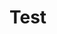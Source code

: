 <!DOCTYPE html>
<html lang="en">
  <head>
    <meta name="google-site-verification" content="JV-7itQZ6JNeAorr44yBn2_bjwmpAEv2RYv1Ps6qT60" />
    <title> Title </title>
  </head>
  <body>
    <h1>Test</h1>
  </body>
</html>
